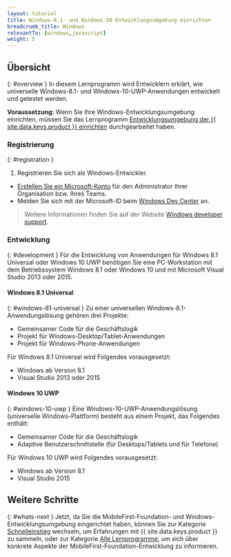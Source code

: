 ```yaml
---
layout: tutorial
title: Windows-8.1- und Windows-10-Entwicklungsumgebung einrichten
breadcrumb_title: Windows
relevantTo: [windows,javascript]
weight: 5
---
```

<!-- NLS_CHARSET=UTF-8 -->
## Übersicht
{: #overview }
In diesem Lernprogramm wird Entwicklern erklärt, wie universelle Windows-8.1- und Windows-10-UWP-Anwendungen entwickelt und getestet werden.

**Voraussetzung:** Wenn Sie Ihre Windows-Entwicklungsumgebung
einrichten, müssen Sie das Lernprogramm [Entwicklungsumgebung der {{ site.data.keys.product }} einrichten](../mobilefirst/) durchgearbeitet haben.

### Registrierung
{: #registration }
1. Registrieren Sie sich als Windows-Entwickler.

- [Erstellen Sie ein Microsoft-Konto](https://signup.live.com/) für den Administrator Ihrer Organisation bzw. Ihres Teams.
- Melden Sie sich mit der Microsoft-ID beim [Windows Dev Center](https://dev.windows.com/en-us/programs/join) an.

> Weitere Informationen finden Sie auf der Website [Windows developer support](https://dev.windows.com/en-us/support).

### Entwicklung
{: #development }
Für die Entwicklung von Anwendungen für Windows 8.1 Universal oder Windows 10 UWP
benötigen Sie eine PC-Workstation mit dem Betriebssystem Windows 8.1 oder Windows 10 und mit Microsoft Visual Studio 2013 oder 2015.

#### Windows 8.1 Universal
{: #windows-81-universal }
Zu einer universellen Windows-8.1-Anwendungslösung gehören drei Projekte:

- Gemeinsamer Code für die Geschäftslogik
- Projekt für Windows-Desktop/Tablet-Anwendungen
- Projekt für Windows-Phone-Anwendungen

Für Windows 8.1 Universal wird Folgendes vorausgesetzt:

- Windows ab Version 8.1
- Visual Studio 2013 oder 2015

#### Windows 10 UWP
{: #windows-10-uwp }
Eine Windows-10-UWP-Anwendungslösung (universelle Windows-Plattform) besteht aus einem Projekt, das Folgendes enthält:

- Gemeinsamer Code für die Geschäftslogik
- Adaptive Benutzerschnittstelle (für Desktops/Tablets und für Telefone) 

Für Windows 10 UWP wird Folgendes vorausgesetzt:

- Windows ab Version 8.1
- Visual Studio 2015

## Weitere Schritte
{: #whats-next }
Jetzt, da Sie die MobileFirst-Foundation- und Windows-Entwicklungsumgebung eingerichtet haben,
können Sie zur Kategorie [Schnelleinstieg](../../../quick-start/windows-8-10/) wechseln, um
Erfahrungen mit {{ site.data.keys.product }} zu sammeln, oder zur Kategorie
[Alle Lernprogramme](../../../all-tutorials), um sich über konkrete Aspekte der
MobileFirst-Foundation-Entwicklung zu informieren.
